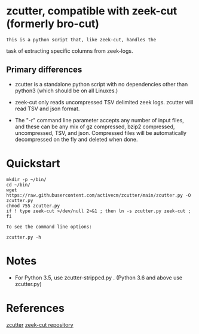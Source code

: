 

# zcutter, compatible with zeek-cut (formerly bro-cut)

	This is a python script that, like zeek-cut, handles the 
task of extracting specific columns from zeek-logs.

## Primary differences
- zcutter is a standalone python script with no dependencies other than
python3 (which should be on all Linuxes.)

- zeek-cut only reads uncompressed TSV delimited zeek logs.  zcutter will
read TSV and json format.

- The "-r" command line parameter accepts any number of input files, and
these can be any mix of gz compressed, bzip2 compressed, uncompressed,
TSV, and json.  Compressed files will be automatically decompressed on
the fly and deleted when done.


# Quickstart
```
mkdir -p ~/bin/
cd ~/bin/
wget https://raw.githubusercontent.com/activecm/zcutter/main/zcutter.py -O zcutter.py
chmod 755 zcutter.py
if ! type zeek-cut >/dev/null 2>&1 ; then ln -s zcutter.py zeek-cut ; fi
```

	To see the command line options:
`zcutter.py -h`


# Notes
- For Python 3.5, use zcutter-stripped.py .  (Python 3.6 and above use zcutter.py)


# References
[zcutter](https://github.com/activecm/zcutter/)
[zeek-cut repository](https://github.com/zeek/zeek-aux/)



